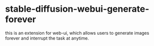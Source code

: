 # stable-diffusion-webui-generate-forever
this is an extension for web-ui, which allows users to generate images forever and interrupt the task at anytime.
